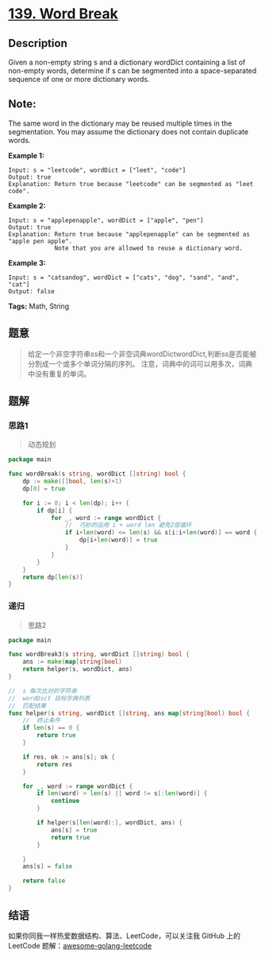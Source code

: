 # [139. Word Break][title]

## Description

Given a non-empty string s and a dictionary wordDict containing a list of non-empty words, determine if s can be segmented into a space-separated sequence of one or more dictionary words.

## Note:

The same word in the dictionary may be reused multiple times in the segmentation.
You may assume the dictionary does not contain duplicate words.

**Example 1:**

```
Input: s = "leetcode", wordDict = ["leet", "code"]
Output: true
Explanation: Return true because "leetcode" can be segmented as "leet code".
```

**Example 2:**

```
Input: s = "applepenapple", wordDict = ["apple", "pen"]
Output: true
Explanation: Return true because "applepenapple" can be segmented as "apple pen apple".
             Note that you are allowed to reuse a dictionary word.
```

**Example 3:**

```
Input: s = "catsandog", wordDict = ["cats", "dog", "sand", "and", "cat"]
Output: false
```


**Tags:** Math, String

## 题意
> 给定一个非空字符串ss和一个非空词典wordDictwordDict,判断ss是否能被分割成一个或多个单词分隔的序列。
> 注意，词典中的词可以用多次，词典中没有重复的单词。

## 题解

### 思路1
> 动态规划

```go
package main

func wordBreak(s string, wordDict []string) bool {
	dp := make([]bool, len(s)+1)
	dp[0] = true

	for i := 0; i < len(dp); i++ {
		if dp[i] {
			for _, word := range wordDict {
				//	巧妙的运用 i + word len 避免2层循环
				if i+len(word) <= len(s) && s[i:i+len(word)] == word {
					dp[i+len(word)] = true
				}
			}
		}
	}
	return dp[len(s)]
}
```

### 递归
> 思路2
```go
package main

func wordBreak3(s string, wordDict []string) bool {
	ans := make(map[string]bool)
	return helper(s, wordDict, ans)
}

//	s 每次比对的字符串
//	wordDict 目标字典列表
// 	匹配结果
func helper(s string, wordDict []string, ans map[string]bool) bool {
	//	终止条件
	if len(s) == 0 {
		return true
	}

	if res, ok := ans[s]; ok {
		return res
	}

	for _, word := range wordDict {
		if len(word) > len(s) || word != s[:len(word)] {
			continue
		}

		if helper(s[len(word):], wordDict, ans) {
			ans[s] = true
			return true
		}

	}
	ans[s] = false

	return false
}

```

## 结语

如果你同我一样热爱数据结构、算法、LeetCode，可以关注我 GitHub 上的 LeetCode 题解：[awesome-golang-leetcode][me]

[title]: https://leetcode.com/problems/word-break
[me]: https://github.com/kylesliu/awesome-golang-leetcode
